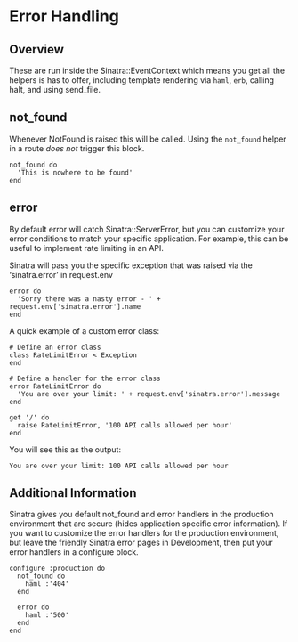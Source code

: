 Error Handling
==============

Overview
--------

These are run inside the Sinatra::EventContext which means you get all the
helpers is has to offer, including template rendering via `haml`, `erb`,
calling halt, and using send\_file.

not\_found
---------

Whenever NotFound is raised this will be called.  Using the `not_found` helper
in a route *does not* trigger this block.

    not_found do
      'This is nowhere to be found'
    end

error
-----
By default error will catch Sinatra::ServerError, but you can customize your
error conditions to match your specific application.  For example, this can be
useful to implement rate limiting in an API.

Sinatra will pass you the specific exception that was raised via the
‘sinatra.error’ in request.env

    error do
      'Sorry there was a nasty error - ' + request.env['sinatra.error'].name
    end
  
A quick example of a custom error class:

    # Define an error class
    class RateLimitError < Exception
    end

    # Define a handler for the error class
    error RateLimitError do
      'You are over your limit: ' + request.env['sinatra.error'].message
    end

    get '/' do
      raise RateLimitError, '100 API calls allowed per hour'
    end

You will see this as the output:

    You are over your limit: 100 API calls allowed per hour

Additional Information
----------------------
Sinatra gives you default not\_found and error handlers in the production
environment that are secure (hides application specific error information). If
you want to customize the error handlers for the production environment, but
leave the friendly Sinatra error pages in Development, then put your error
handlers in a configure block.

    configure :production do
      not_found do
        haml :'404'
      end
  
      error do
        haml :'500'
      end
    end

